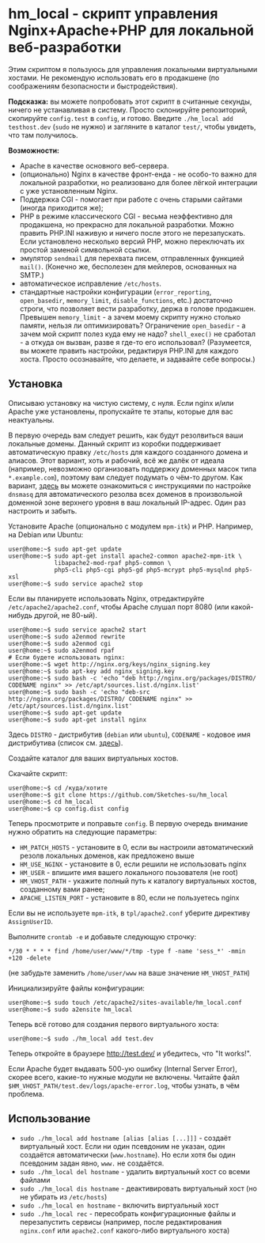 # hm_local - скрипт управления Nginx+Apache+PHP для локальной веб-разработки

Этим скриптом я пользуюсь для управления локальными виртуальными хостами. Не рекомендую использовать его в продакшене (по соображениям безопасности и быстродействия).

**Подсказка:** вы можете попробовать этот скрипт в считанные секунды, ничего не устанавливая в систему. Просто склонируйте репозиторий, скопируйте `config.test` в `config`, и готово. Введите `./hm_local add testhost.dev` (`sudo` не нужно) и загляните в каталог `test/`, чтобы увидеть, что там получилось.

**Возможности:**
* Apache в качестве основного веб-сервера.
* (опционально) Nginx в качестве фронт-енда - не особо-то важно для локальной разработки, но реализовано для более лёгкой интеграции с уже установленным Nginx.
* Поддержка CGI - помогает при работе с очень старыми сайтами (иногда приходится же);
* PHP в режиме классического CGI - весьма неэффективно для продакшена, но прекрасно для локальной разработки. Можно править PHP.INI наживую и ничего после этого не перезапускать. Если установлено несколько версий PHP, можно переключать их простой заменой символьной ссылки.
* эмулятор `sendmail` для перехвата писем, отправленных функцией `mail()`. (Конечно же, бесполезен для мейлеров, основанных на SMTP.)
* автоматическое исправление `/etc/hosts`.
* стандартные настройки конфигурации (`error_reporting`, `open_basedir`, `memory_limit`, `disable_functions`, etc.) достаточно строги, что позволяет вести разработку, держа в голове продакшен. Превышен `memory_limit` - а зачем моему скрипту нужно столько памяти, нельзя ли оптимизировать? Ограничение `open_basedir` - а зачем мой скрипт полез куда ему не надо? `shell_exec()` не сработал - а откуда он вызван, разве я где-то его использовал? (Разумеется, вы можете править настройки, редактируя PHP.INI для каждого хоста. Просто осознавайте, что делаете, и задавайте себе вопросы.)

## Установка

Описываю установку на чистую систему, с нуля. Если nginx и/или Apache уже установлены, пропускайте те этапы, которые для вас неактуальны.

В первую очередь вам следует решить, как будут резолвиться ваши локальные домены. Данный скрипт из коробки поддерживает автоматическую правку `/etc/hosts` для каждого созданного домена и алиасов. Этот вариант, хоть и рабочий, всё же далёк от идеала (например, невозможно организовать поддержку доменных масок типа `*.example.com`), поэтому вам следует подумать о чём-то другом. Как вариант, [здесь](http://www.leaseweblabs.com/2013/08/wildcard-dns-ubuntu-hosts-file-using-dnsmasq/) вы можете ознакомиться с инструкциями по настройке `dnsmasq` для автоматического резолва всех доменов в произвольной доменной зоне верхнего уровня в ваш локальный IP-адрес. Один раз настроить и забыть.

Установите Apache (опционально с модулем `mpm-itk`) и PHP. Например, на Debian или Ubuntu:

```
user@home:~$ sudo apt-get update
user@home:~$ sudo apt-get install apache2-common apache2-mpm-itk \
             libapache2-mod-rpaf php5-common \
             php5-cli php5-cgi php5-gd php5-mcrypt php5-mysqlnd php5-xsl
user@home:~$ sudo service apache2 stop
```

Если вы планируете использовать Nginx, отредактируйте `/etc/apache2/apache2.conf`, чтобы Apache слушал порт 8080 (или какой-нибудь другой, не 80-ый).

```
user@home:~$ sudo service apache2 start
user@home:~$ sudo a2enmod rewrite
user@home:~$ sudo a2enmod cgi
user@home:~$ sudo a2enmod rpaf
# Если будете использовать nginx:
user@home:~$ wget http://nginx.org/keys/nginx_signing.key
user@home:~$ sudo apt-key add nginx_signing.key
user@home:~$ sudo bash -c 'echo "deb http://nginx.org/packages/DISTRO/ CODENAME nginx" >> /etc/apt/sources.list.d/nginx.list'
user@home:~$ sudo bash -c 'echo "deb-src http://nginx.org/packages/DISTRO/ CODENAME nginx" >> /etc/apt/sources.list.d/nginx.list'
user@home:~$ sudo apt-get update
user@home:~$ sudo apt-get install nginx
```

Здесь `DISTRO` - дистрибутив (`debian` или `ubuntu`), `CODENAME` - кодовое имя дистрибутива (список см. [здесь](http://nginx.org/ru/linux_packages.html)).

Создайте каталог для ваших виртуальных хостов.

Скачайте скрипт:

```
user@home:~$ cd /куда/хотите
user@home:~$ git clone https://github.com/Sketches-su/hm_local
user@home:~$ cd hm_local
user@home:~$ cp config.dist config
```

Теперь просмотрите и поправьте `config`. В первую очередь внимание нужно обратить на следующие параметры:
* `HM_PATCH_HOSTS` - установите в 0, если вы настроили автоматический резолв локальных доменов, как предложено выше
* `HM_USE_NGINX` - установите в 0, если решили не использовать nginx
* `HM_USER` - впишите имя вашего локального поьзователя (не root)
* `HM_VHOST_PATH` - укажите полный путь к каталогу виртуальных хостов, созданному вами ранее;
* `APACHE_LISTEN_PORT` - установите в 80, если не пользуетесь nginx

Если вы не используете `mpm-itk`, в `tpl/apache2.conf` уберите директиву `AssignUserID`.

Выполните `crontab -e` и добавьте следующую строчку:

```
*/30 * * * * find /home/user/www/*/tmp -type f -name 'sess_*' -mmin +120 -delete
```

(не забудьте заменить `/home/user/www` на ваше значение `HM_VHOST_PATH`)

Инициализируйте файлы конфигурации:

```
user@home:~$ sudo touch /etc/apache2/sites-available/hm_local.conf
user@home:~$ sudo a2ensite hm_local
```

Теперь всё готово для создания первого виртуального хоста:

```
user@home:~$ sudo ./hm_local add test.dev
```

Теперь откройте в браузере http://test.dev/ и убедитесь, что "It works!".

Если Apache будет выдавать 500-ую ошибку (Internal Server Error), скорее всего, какие-то нужные модули не включены. Читайте файл `$HM_VHOST_PATH/test.dev/logs/apache-error.log`, чтобы узнать, в чём проблема.

## Использование

* `sudo ./hm_local add hostname [alias [alias [...]]]` - создаёт виртуальный хост. Если ни один псевдоним не указан, один создаётся автоматически (`www.hostname`). Но если хотя бы один псевдоним задан явно, `www.` не создаётся.
* `sudo ./hm_local del hostname` - удалить виртуальный хост со всеми файлами
* `sudo ./hm_local dis hostname` - деактивировать виртуальный хост (но не убирать из `/etc/hosts`)
* `sudo ./hm_local en hostname` - включить виртуальный хост
* `sudo ./hm_local rec` - пересобрать конфигурационные файлы и перезапустить сервисы (например, после редактирования `nginx.conf` или `apache2.conf` какого-либо виртуального хоста)

